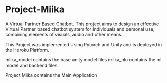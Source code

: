 # Project-Miika

A Virtual Partner Based Chatbot. This project aims to design an effective Virtual Partner based chatbot system for individuals and 
personal use, combining elements of visuals, audio and other means.

This Project was implemented Using Pytorch and Unity and is deployed in the Heroku Platform.

miika_model contains the base unity model files
miika_nlu contains the ml model and backend files

Project Miika contains the Main Application
